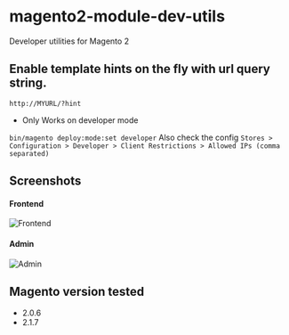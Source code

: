 # magento2-module-dev-utils

Developer utilities for Magento 2



## Enable template hints on the fly with url query string.
```http://MYURL/?hint ```

* Only Works on developer mode

`bin/magento deploy:mode:set developer`
Also check the config
`Stores > Configuration > Developer > Client Restrictions > Allowed IPs (comma separated)`





## Screenshots
#### Frontend
![Frontend](https://reinaldomendes.github.io/dev-assets/magento2/modules/reinaldomendes-devutils/frontend.png)

#### Admin
![Admin](https://reinaldomendes.github.io/dev-assets/magento2/modules/reinaldomendes-devutils/admin.png)


## Magento version tested
- 2.0.6
- 2.1.7
